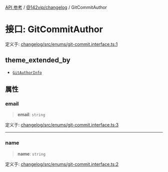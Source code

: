 [API 参考](../../../index.md) / [@142vip/changelog](../index.md) / GitCommitAuthor

# 接口: GitCommitAuthor

定义于: [changelog/src/enums/git-commit.interface.ts:1](https://github.com/142vip/core-x/blob/7cfc2fa6b24172631d6526590fc6ea4be89357c6/packages/changelog/src/enums/git-commit.interface.ts#L1)

## theme_extended_by

- [`GitAuthorInfo`](GitAuthorInfo.md)

## 属性

### email

> **email**: `string`

定义于: [changelog/src/enums/git-commit.interface.ts:3](https://github.com/142vip/core-x/blob/7cfc2fa6b24172631d6526590fc6ea4be89357c6/packages/changelog/src/enums/git-commit.interface.ts#L3)

***

### name

> **name**: `string`

定义于: [changelog/src/enums/git-commit.interface.ts:2](https://github.com/142vip/core-x/blob/7cfc2fa6b24172631d6526590fc6ea4be89357c6/packages/changelog/src/enums/git-commit.interface.ts#L2)
